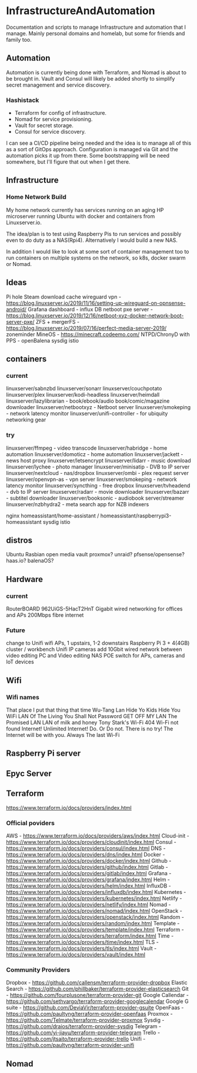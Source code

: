 # InfrastructureAndAutomation
Documentation and scripts to manage Infrastructure and automation that I manage. Mainly personal domains and homelab, but some for friends and family too.


## Automation
Automation is currently being done with Terraform, and Nomad is about to be brought in. Vault and Consul will likely be added shortly to simplify secret management and service discovery.

### Hashistack
- Terraform for config of infrastructure.
- Nomad for service provisioning.
- Vault for secret storage.
- Consul for service discovery.

I can see a CI/CD pipeline being needed and the idea is to manage all of this as a sort of GitOps approach. Configuration is managed via Git and the automation picks it up from there. Some bootstrapping will be need somewhere, but I'll figure that out when I get there.

## Infrastructure
### Home Network Build

My home network currently has services running on an aging HP microserver running Ubuntu with docker and containers from Linuxserver.io.

The idea/plan is to test using Raspberry Pis to run services and possibly even to do duty as a NAS(Rpi4). Alternatively I would build a new NAS.

In addition I would like to look at some sort of container management too to run containers on multiple systems on the network, so k8s, docker swarm or Nomad.




## Ideas

Pi hole
Steam download cache
wireguard vpn - https://blog.linuxserver.io/2019/11/16/setting-up-wireguard-on-opnsense-android/
Grafana dashboard - influx DB
netboot pxe server - https://blog.linuxserver.io/2019/12/16/netboot-xyz-docker-network-boot-server-pxe/
ZFS + mergerFS - https://blog.linuxserver.io/2019/07/16/perfect-media-server-2019/
zoneminder
MineOS - https://minecraft.codeemo.com/
NTPD/ChronyD with PPS - 
openBalena
sysdig
istio


## containers
### current
linuxserver/sabnzbd
linuxserver/sonarr
linuxserver/couchpotato
linuxserver/plex
linuxserver/kodi-headless
linuxserver/heimdall
linuxserver/lazylibrarian - book/ebook/audio book/comic/magazine downloader
linuxserver/netbootxyz - Netboot server
linuxserver/smokeping - network latency monitor
linuxserver/unifi-controller - for ubiquity networking gear

### try
linuxserver/ffmpeg - video transcode
linuxserver/habridge - home automation
linuxserver/domoticz - home automation
linuxserver/jackett - news host proxy
linuxserver/letsencrypt
linuxserver/lidarr - music download
linuxserver/lychee - photo manager
linuxserver/minisatip - DVB to IP server
linuxserver/nextcloud - nas/dropbox
linuxserver/ombi - plex request server
linuxserver/openvpn-as - vpn server
linuxserver/smokeping - network latency monitor
linuxserver/syncthing - free dropbox
linuxserver/tvheadend - dvb to IP server
linuxserver/radarr - movie downloader
linuxserver/bazarr - subtitel downloader
linuxserver/booksonic - audiobook server/streamer
linuxserver/nzbhydra2 - meta search app for NZB indexers

nginx
homeassistant/home-assistant / homeassistant/raspberrypi3-homeassistant
sysdig
istio

## distros
Ubuntu
Rasbian
open media vault
proxmox?
unraid?
pfsense/opensense?
haas.io?
balenaOS?

## Hardware
### current
RouterBOARD 962UiGS-5HacT2HnT
Gigabit wired networking for offices and APs
200Mbps fibre internet

### Future
change to Unifi wifi APs, 1 upstairs, 1-2 downstairs
Raspberry Pi 3 + 4(4GB) cluster / workbench
Unifi IP cameras
add 10Gbit wired network between video editing PC and Video editing NAS
POE switch for APs, cameras and IoT devices


## Wifi
### Wifi names
That place I put that thing that time
Wu-Tang Lan
Hide Yo Kids Hide You WiFi
LAN Of The Living
You Shall Not Password
GET OFF MY LAN
The Promised LAN
LAN of milk and honey
Tony Stark's Wi-Fi
404 Wi-Fi not found
Internet! Unlimited Internet!
Do. Or Do not. There is no try!
The Internet will be with you. Always
The last Wi-Fi


## Raspberry Pi server


## Epyc Server



## Terraform
https://www.terraform.io/docs/providers/index.html

### Official poviders
AWS - https://www.terraform.io/docs/providers/aws/index.html
Cloud-init - https://www.terraform.io/docs/providers/cloudinit/index.html
Consul - https://www.terraform.io/docs/providers/consul/index.html
DNS - https://www.terraform.io/docs/providers/dns/index.html
Docker - https://www.terraform.io/docs/providers/docker/index.html
Github - https://www.terraform.io/docs/providers/github/index.html
Gitlab - https://www.terraform.io/docs/providers/gitlab/index.html
Grafana - https://www.terraform.io/docs/providers/grafana/index.html
Helm - https://www.terraform.io/docs/providers/helm/index.html
InfluxDB - https://www.terraform.io/docs/providers/influxdb/index.html
Kubernetes - https://www.terraform.io/docs/providers/kubernetes/index.html
Netlify - https://www.terraform.io/docs/providers/netlify/index.html
Nomad - https://www.terraform.io/docs/providers/nomad/index.html
OpenStack - https://www.terraform.io/docs/providers/openstack/index.html
Random - https://www.terraform.io/docs/providers/random/index.html
Template - https://www.terraform.io/docs/providers/template/index.html
Terraform - https://www.terraform.io/docs/providers/terraform/index.html
Time - https://www.terraform.io/docs/providers/time/index.html
TLS - https://www.terraform.io/docs/providers/tls/index.html
Vault - https://www.terraform.io/docs/providers/vault/index.html

### Community Providers
Dropbox - https://github.com/callensm/terraform-provider-dropbox
Elastic Search - https://github.com/phillbaker/terraform-provider-elasticsearch
Git - https://github.com/fourplusone/terraform-provider-git
Google Callendar - https://github.com/sethvargo/terraform-provider-googlecalendar
Google G suite - https://github.com/DeviaVir/terraform-provider-gsuite
OpenFaas - https://github.com/paultyng/terraform-provider-openfaas
Proxmox - https://github.com/Telmate/terraform-provider-proxmox
Sysdig - https://github.com/draios/terraform-provider-sysdig
Telegram - https://github.com/yi-jiayu/terraform-provider-telegram
Trello - https://github.com/jtsaito/terraform-provider-trello
Unifi - https://github.com/paultyng/terraform-provider-unifi

## Nomad



